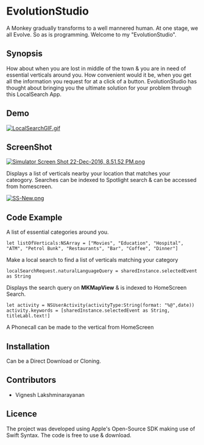 # EvolutionStudio
A Monkey gradually transforms to a well mannered human. At one stage, we all Evolve. So as is programming. Welcome to my "EvolutionStudio". 
## Synopsis
How about when you are lost in middle of the town & you are in need of essential verticals around you. 
How convenient would it be, when you get all the information you request for at a click of a button. 
EvolutionStudio has thought about bringing you the ultimate solution for your problem through this LocalSearch App.

## Demo
[![LocalSearchGIF.gif](https://s23.postimg.org/l0sk7xt57/Local_Search_GIF.gif)](https://postimg.org/image/dxkosbnpj/)

## ScreenShot

[![Simulator Screen Shot 22-Dec-2016, 8.51.52 PM.png](https://s30.postimg.org/4hzt58m41/Simulator_Screen_Shot_22_Dec_2016_8_51_52_PM.png)](https://postimg.org/image/9gnbjrpwt/)

Displays a list of verticals nearby your location that matches your cateogory. Searches can be indexed to Spotlight search & can be accessed from homescreen.

[![SS-New.png](https://s24.postimg.org/5bkqab8o5/SS_New.png)](https://postimg.org/image/49ajrrpup/)

## Code Example
A list of essential categories around you.

```
let listOfVerticals:NSArray = ["Movies", "Education", "Hospital", "ATM", "Petrol Bunk", "Restaurants", "Bar", "Coffee", "Dinner"]

```
Make a local search to find a list of verticals matching your category

```
localSearchRequest.naturalLanguageQuery = sharedInstance.selectedEvent as String

```
Displays the search query on **MKMapView** & is indexed to HomeScreen Search.
```
let activity = NSUserActivity(activityType:String(format: "%@",date))
activity.keywords = [sharedInstance.selectedEvent as String, titleLabl.text!]

```
A Phonecall can be made to the vertical from HomeScreen

## Installation

Can be a Direct Download or Cloning.

## Contributors

- Vignesh Lakshminarayanan

## Licence

The project was developed using Apple's Open-Source SDK making use of Swift Syntax. The code is free to use & download.

        
